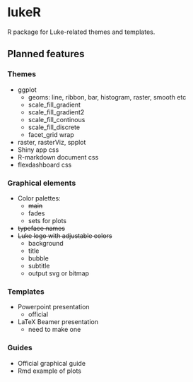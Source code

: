# lukeR

R package for Luke-related themes and templates.


## Planned features

### Themes

* ggplot 
    * geoms: line, ribbon, bar, histogram, raster, smooth etc
    * scale_fill_gradient
    * scale_fill_gradient2
    * scale_fill_continous
    * scale_fill_discrete
    * facet_grid wrap
* raster, rasterViz, spplot
* Shiny app css
* R-markdown document css 
* flexdashboard css


### Graphical elements

* Color palettes: 
   * ~~main~~
   *  fades
   *  sets for plots 
* ~~typeface names~~
* ~~Luke logo with adjustable colors~~
    * background
    * title
    * bubble
    * subtitle
    * output svg or bitmap

### Templates

* Powerpoint presentation
    * official
* LaTeX Beamer presentation
    * need to make one

### Guides

* Official graphical guide
* Rmd example of plots




